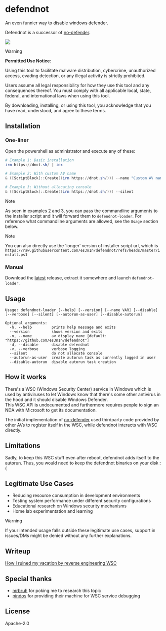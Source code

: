 # defendnot

An even funnier way to disable windows defender.

Defendnot is a successor of [no-defender](https://github.com/es3n1n/no-defender).

![](https://i.imgur.com/VGE8g6a.jpeg)

> [!WARNING]
> **Permitted Use Notice**: 
> 
> Using this tool to facilitate malware distribution, cybercrime, unauthorized access, evading detection, or any illegal activity is strictly prohibited.
> 
> Users assume all legal responsibility for how they use this tool and any consequences thereof. You must comply with all applicable local, state, federal, and international laws when using this tool.
> 
> By downloading, installing, or using this tool, you acknowledge that you have read, understood, and agree to these terms.

## Installation

### One-liner

Open the powershell as administrator and execute any of these:

```powershell
# Example 1: Basic installation
irm https://dnot.sh/ | iex

# Example 2: With custom AV name
& ([ScriptBlock]::Create((irm https://dnot.sh/))) --name "Custom AV name"

# Example 3: Without allocating console
& ([ScriptBlock]::Create((irm https://dnot.sh/))) --silent
```

> [!NOTE]
> As seen in examples 2 and 3, you can pass the commandline arguments to the installer script and it will forward them to `defendnot-loader`. For reference what commandline arguments are allowed, see the `Usage` section below.

> [!NOTE]
> You can also directly use the 'longer' version of installer script url, which is `https://raw.githubusercontent.com/es3n1n/defendnot/refs/heads/master/install.ps1`

### Manual

Download the [latest](https://github.com/es3n1n/defendnot/releases/latest) release, extract it somewhere and launch `defendnot-loader`.

## Usage

```commandline
Usage: defendnot-loader [--help] [--version] [--name VAR] [--disable] [--verbose] [--silent] [--autorun-as-user] [--disable-autorun]

Optional arguments:
  -h, --help         prints help message and exits
  --version          shows version and exits
  -n, --name         av display name [default: "https://github.com/es3n1n/defendnot"]
  -d, --disable      disable defendnot
  -v, --verbose      verbose logging
  --silent           do not allocate console
  --autorun-as-user  create autorun task as currently logged in user
  --disable-autorun  disable autorun task creation
```

## How it works

There's a WSC (Windows Security Center) service in Windows which is used by antiviruses to let Windows know that there's some other antivirus in the hood and it should disable Windows Defender.  
This WSC API is undocumented and furthermore requires people to sign an NDA with Microsoft to get its documentation.

The initial implementation of [no-defender](https://github.com/es3n1n/no-defender) used thirdparty code provided by other AVs to register itself in the WSC, while defendnot interacts with WSC directly.

## Limitations

Sadly, to keep this WSC stuff even after reboot, defendnot adds itself to the autorun. Thus, you would need to keep the defendnot binaries on your disk :(

## Legitimate Use Cases

- Reducing resource consumption in development environments
- Testing system performance under different security configurations
- Educational research on Windows security mechanisms
- Home lab experimentation and learning

> [!WARNING]
> If your intended usage falls outside these legitimate use cases, support in issues/DMs might be denied without any further explanations.

## Writeup

[How I ruined my vacation by reverse engineering WSC](https://blog.es3n1n.eu/posts/how-i-ruined-my-vacation/)

## Special thanks

* [mrbruh](https://mrbruh.com) for poking me to research this topic
* [pindos](https://github.com/pind0s) for providing their machine for WSC service debugging

## License

Apache-2.0
